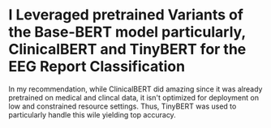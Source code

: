 # I Leveraged pretrained Variants of the Base-BERT model particularly, ClinicalBERT and TinyBERT for the EEG Report Classification

In my recommendation, while ClinicalBERT did amazing since it was already pretrained on medical and clincal data, it isn't optimized for deployment on low and constrained resource settings.
Thus, TinyBERT was used to particularly handle this wile yielding top accuracy.
